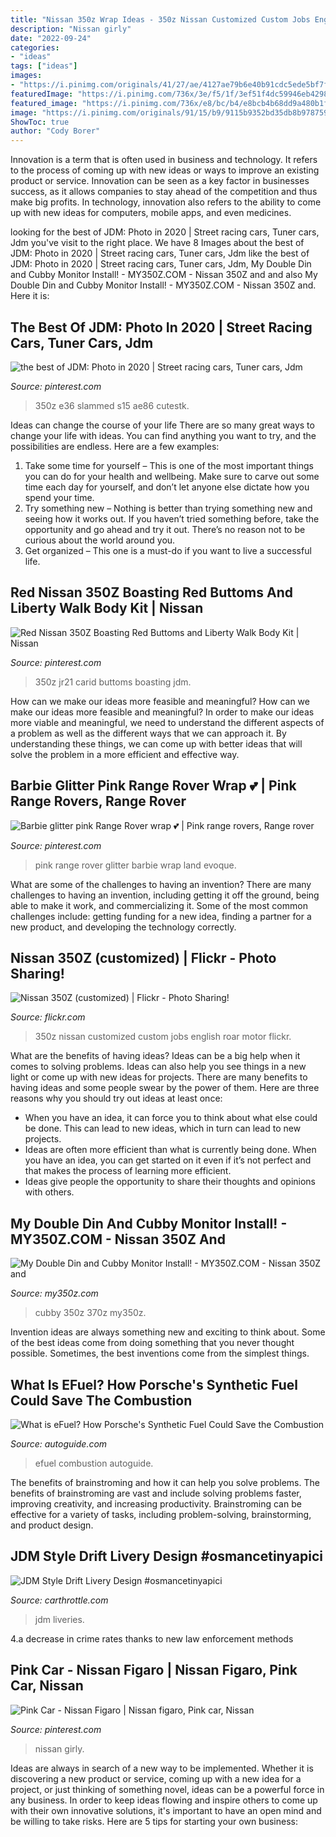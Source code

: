 ```yaml
---
title: "Nissan 350z Wrap Ideas - 350z Nissan Customized Custom Jobs English Roar Motor Flickr"
description: "Nissan girly"
date: "2022-09-24"
categories:
- "ideas"
tags: ["ideas"]
images:
- "https://i.pinimg.com/originals/41/27/ae/4127ae79b6e40b91cdc5ede5bf7fb075.jpg"
featuredImage: "https://i.pinimg.com/736x/3e/f5/1f/3ef51f4dc59946eb4298651ef3948246.jpg"
featured_image: "https://i.pinimg.com/736x/e8/bc/b4/e8bcb4b68dd9a480b1f79e5c9d13bf58--pink-range-rovers-glitter.jpg"
image: "https://i.pinimg.com/originals/91/15/b9/9115b9352bd35db8b97875962ba7840d.jpg"
ShowToc: true
author: "Cody Borer"
---
```



Innovation is a term that is often used in business and technology. It refers to the process of coming up with new ideas or ways to improve an existing product or service. Innovation can be seen as a key factor in businesses success, as it allows companies to stay ahead of the competition and thus make big profits. In technology, innovation also refers to the ability to come up with new ideas for computers, mobile apps, and even medicines.

	

		
looking for the best of JDM: Photo in 2020 | Street racing cars, Tuner cars, Jdm you've visit to the right place. We have 8 Images about the best of JDM: Photo in 2020 | Street racing cars, Tuner cars, Jdm like the best of JDM: Photo in 2020 | Street racing cars, Tuner cars, Jdm, My Double Din and Cubby Monitor Install! - MY350Z.COM - Nissan 350Z and and also My Double Din and Cubby Monitor Install! - MY350Z.COM - Nissan 350Z and. Here it is:
		
    
## The Best Of JDM: Photo In 2020 | Street Racing Cars, Tuner Cars, Jdm

<img loading=lazy src="https://i.pinimg.com/736x/3e/f5/1f/3ef51f4dc59946eb4298651ef3948246.jpg" onerror="this.onerror=null;this.src='https://tse2.mm.bing.net/th?id=OIP.zgI5mhLTPyi7sOpsXTZXbgHaHX&amp;pid=15.1';" alt="the best of JDM: Photo in 2020 | Street racing cars, Tuner cars, Jdm">

_Source: pinterest.com_

>350z e36 slammed s15 ae86 cutestk. 

	

Ideas can change the course of your life
There are so many great ways to change your life with ideas. You can find anything you want to try, and the possibilities are endless. Here are a few examples: 
1. Take some time for yourself – This is one of the most important things you can do for your health and wellbeing. Make sure to carve out some time each day for yourself, and don’t let anyone else dictate how you spend your time. 
2. Try something new – Nothing is better than trying something new and seeing how it works out. If you haven’t tried something before, take the opportunity and go ahead and try it out. There’s no reason not to be curious about the world around you. 
3. Get organized – This one is a must-do if you want to live a successful life.

    
## Red Nissan 350Z Boasting Red Buttoms And Liberty Walk Body Kit | Nissan

<img loading=lazy src="https://i.pinimg.com/originals/41/27/ae/4127ae79b6e40b91cdc5ede5bf7fb075.jpg" onerror="this.onerror=null;this.src='https://tse1.mm.bing.net/th?id=OIP.nWg4XHkc1WO6VgV8zRVvNgHaE4&amp;pid=15.1';" alt="Red Nissan 350Z Boasting Red Buttoms and Liberty Walk Body Kit | Nissan">

_Source: pinterest.com_

>350z jr21 carid buttoms boasting jdm. 

	

How can we make our ideas more feasible and meaningful?
How can we make our ideas more feasible and meaningful? In order to make our ideas more viable and meaningful, we need to understand the different aspects of a problem as well as the different ways that we can approach it. By understanding these things, we can come up with better ideas that will solve the problem in a more efficient and effective way.

    
## Barbie Glitter Pink Range Rover Wrap 💕 | Pink Range Rovers, Range Rover

<img loading=lazy src="https://i.pinimg.com/736x/e8/bc/b4/e8bcb4b68dd9a480b1f79e5c9d13bf58--pink-range-rovers-glitter.jpg" onerror="this.onerror=null;this.src='https://tse2.mm.bing.net/th?id=OIP.TPDGiWv4m0eoMZOyP4PDlQHaFj&amp;pid=15.1';" alt="Barbie glitter pink Range Rover wrap 💕 | Pink range rovers, Range rover">

_Source: pinterest.com_

>pink range rover glitter barbie wrap land evoque. 

	

What are some of the challenges to having an invention?
There are many challenges to having an invention, including getting it off the ground, being able to make it work, and commercializing it. Some of the most common challenges include: getting funding for a new idea, finding a partner for a new product, and developing the technology correctly.

    
## Nissan 350Z (customized) | Flickr - Photo Sharing!

<img loading=lazy src="https://farm1.staticflickr.com/63/201817305_82d7247a65_b_d.jpg" onerror="this.onerror=null;this.src='https://tse1.mm.bing.net/th?id=OIP.NnIIn9-2popISjhdfu-UlAHaFj&amp;pid=15.1';" alt="Nissan 350Z (customized) | Flickr - Photo Sharing!">

_Source: flickr.com_

>350z nissan customized custom jobs english roar motor flickr. 

	

What are the benefits of having ideas?
Ideas can be a big help when it comes to solving problems. Ideas can also help you see things in a new light or come up with new ideas for projects. There are many benefits to having ideas and some people swear by the power of them. Here are three reasons why you should try out ideas at least once: 
- When you have an idea, it can force you to think about what else could be done. This can lead to new ideas, which in turn can lead to new projects. 
- Ideas are often more efficient than what is currently being done. When you have an idea, you can get started on it even if it’s not perfect and that makes the process of learning more efficient. 
- Ideas give people the opportunity to share their thoughts and opinions with others.

    
## My Double Din And Cubby Monitor Install! - MY350Z.COM - Nissan 350Z And

<img loading=lazy src="https://my350z.com/forum/attachments/audio-and-video/336122d1336427549-my-double-din-and-cubby-monitor-install-car-install-001.jpg" onerror="this.onerror=null;this.src='https://tse4.mm.bing.net/th?id=OIP.uwcwZ33zeckVOFENSMT1HgDYEg&amp;pid=15.1';" alt="My Double Din and Cubby Monitor Install! - MY350Z.COM - Nissan 350Z and">

_Source: my350z.com_

>cubby 350z 370z my350z. 

	

Invention ideas are always something new and exciting to think about. Some of the best ideas come from doing something that you never thought possible. Sometimes, the best inventions come from the simplest things.

    
## What Is EFuel? How Porsche&#039;s Synthetic Fuel Could Save The Combustion

<img loading=lazy src="https://www.autoguide.com/blog/wp-content/uploads/2021/04/Porsche-eFuel-Header.jpg" onerror="this.onerror=null;this.src='https://tse1.mm.bing.net/th?id=OIP.Cu19uN22BfydskRtVmLIeAHaEi&amp;pid=15.1';" alt="What is eFuel? How Porsche&#039;s Synthetic Fuel Could Save the Combustion">

_Source: autoguide.com_

>efuel combustion autoguide. 

	

The benefits of brainstroming and how it can help you solve problems.
The benefits of brainstroming are vast and include solving problems faster, improving creativity, and increasing productivity. Brainstroming can be effective for a variety of tasks, including problem-solving, brainstorming, and product design.

    
## JDM Style Drift Livery Design #osmancetinyapici

<img loading=lazy src="https://images.cdn.circlesix.co/image/1/1000/0/uploads/posts/2018/10/6a966023cb62e0cd21033c6446b7ac0a.png" onerror="this.onerror=null;this.src='https://tse2.mm.bing.net/th?id=OIP.5JFoa4kuURsBqr9FLKZg6wHaFf&amp;pid=15.1';" alt="JDM Style Drift Livery Design #osmancetinyapici">

_Source: carthrottle.com_

>jdm liveries. 

	

4.a decrease in crime rates thanks to new law enforcement methods

    
## Pink Car - Nissan Figaro | Nissan Figaro, Pink Car, Nissan

<img loading=lazy src="https://i.pinimg.com/originals/91/15/b9/9115b9352bd35db8b97875962ba7840d.jpg" onerror="this.onerror=null;this.src='https://tse3.mm.bing.net/th?id=OIP.PxuBEQOcl5xwnUu25bcxLgHaE8&amp;pid=15.1';" alt="Pink Car - Nissan Figaro | Nissan figaro, Pink car, Nissan">

_Source: pinterest.com_

>nissan girly. 

	

Ideas are always in search of a new way to be implemented. Whether it is discovering a new product or service, coming up with a new idea for a project, or just thinking of something novel, ideas can be a powerful force in any business. In order to keep ideas flowing and inspire others to come up with their own innovative solutions, it's important to have an open mind and be willing to take risks. Here are 5 tips for starting your own business: 

